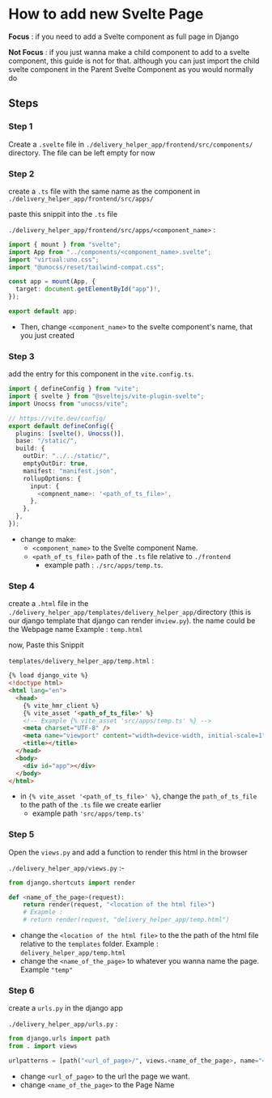 # How to add new Svelte Page

**Focus** : if you need to add a Svelte component as full page in Django

**Not Focus** : if you just wanna make a child component to add to a svelte component, this guide is not for that. although you can just import the child svelte component in the Parent Svelte Component as you would normally do

## Steps

### Step 1

Create a `.svelte` file in `./delivery_helper_app/frontend/src/components/` directory. The file can be left empty for now

### Step 2

create a `.ts` file with the same name as the component in `./delivery_helper_app/frontend/src/apps/`

paste this snippit into the `.ts` file

`./delivery_helper_app/frontend/src/apps/<component_name>` :

```ts
import { mount } from "svelte";
import App from "../components/<component_name>.svelte";
import "virtual:uno.css";
import "@unocss/reset/tailwind-compat.css";

const app = mount(App, {
  target: document.getElementById("app")!,
});

export default app;
```

- Then, change `<component_name>` to the svelte component's name, that you just created

### Step 3

add the entry for this component in the `vite.config.ts`.

```ts
import { defineConfig } from "vite";
import { svelte } from "@sveltejs/vite-plugin-svelte";
import Unocss from "unocss/vite";

// https://vite.dev/config/
export default defineConfig({
  plugins: [svelte(), Unocss()],
  base: "/static/",
  build: {
    outDir: "../../static/",
    emptyOutDir: true,
    manifest: "manifest.json",
    rollupOptions: {
      input: {
        <compnent_name>: '<path_of_ts_file>',
      },
    },
  },
});
```

- change to make:
  - `<component_name>` to the Svelte component Name.
  - `<path_of_ts_file>` path of the `.ts` file relative to `./frontend`
    - example path : `./src/apps/temp.ts`.

### Step 4

create a `.html` file in the `./delivery_helper_app/templates/delivery_helper_app/`directory (this is our django template that django can render in`view.py`). the name could be the Webpage name Example : `temp.html`

now, Paste this Snippit

`templates/delivery_helper_app/temp.html` :

```html
{% load django_vite %}
<!doctype html>
<html lang="en">
  <head>
    {% vite_hmr_client %}
    {% vite_asset '<path_of_ts_file>' %}
    <!-- Example {% vite_asset 'src/apps/temp.ts' %} -->
    <meta charset="UTF-8" />
    <meta name="viewport" content="width=device-width, initial-scale=1" />
    <title></title>
  </head>
  <body>
    <div id="app"></div>
  </body>
</html>
```

- in `{% vite_asset '<path_of_ts_file>' %}`, change the `path_of_ts_file` to the path of the `.ts` file we create earlier
  - example path `'src/apps/temp.ts'`

### Step 5

Open the `views.py` and add a function to render this html in the browser

`./delivery_helper_app/views.py` :-

```python
from django.shortcuts import render

def <name_of_the_page>(request):
    return render(request, "<location of the html file>")
    # Exapmle :
    # return render(request, "delivery_helper_app/temp.html")
```

- change the `<location of the html file>` to the the path of the html file relative to the `templates` folder. Example : `delivery_helper_app/temp.html`
- change the `<name_of_the_page>` to whatever you wanna name the page. Example `"temp"`

### Step 6

create a `urls.py` in the django app

`./delivery_helper_app/urls.py` :

```python
from django.urls import path
from . import views

urlpatterns = [path("<url_of_page>/", views.<name_of_the_page>, name="<name_of_the_page>")]

```

- change `<url_of_page>` to the url the page we want.
- change `<name_of_the_page>` to the Page Name
